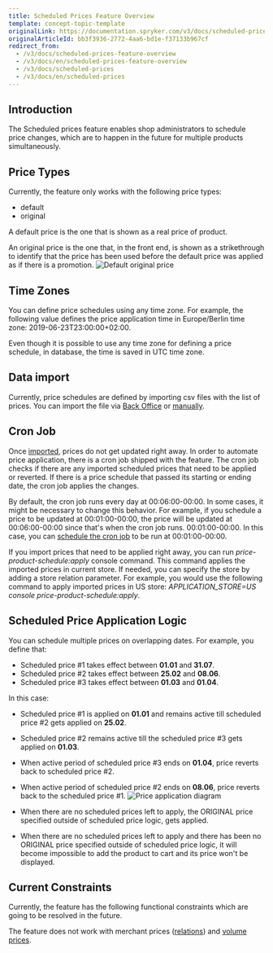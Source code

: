 ```yaml
---
title: Scheduled Prices Feature Overview
template: concept-topic-template
originalLink: https://documentation.spryker.com/v3/docs/scheduled-prices-feature-overview
originalArticleId: bb3f3936-2772-4aa6-bd1e-f37133b967cf
redirect_from:
  - /v3/docs/scheduled-prices-feature-overview
  - /v3/docs/en/scheduled-prices-feature-overview
  - /v3/docs/scheduled-prices
  - /v3/docs/en/scheduled-prices
---
```


## Introduction

The Scheduled prices feature enables shop administrators to schedule price changes, which are to happen in the future for multiple products simultaneously.

## Price Types

Currently, the feature only works with the following price types:

* default
* original

A default price is the one that is shown as a real price of product.

An original price is the one that, in the front end, is shown as a strikethrough to identify that the price has been used before the default price was applied as if there is a promotion.
![Default original price](https://spryker.s3.eu-central-1.amazonaws.com/docs/Features/Price/Scheduled+Prices/Scheduled+Prices+Feature+Overview/default-original-price.png)

## Time Zones

You can define price schedules using any time zone. For example, the following value defines the price application time in Europe/Berlin time zone: 2019-06-23T23:00:00+02:00.

Even though it is possible to use any time zone for defining a price schedule, in database, the time is saved in UTC time zone.

## Data import

Currently, price schedules are defined by importing csv files with the list of prices. You can import the file via [Back Office](/docs/scos/user/back-office-user-guides/{{page.version}}/catalog/scheduled-prices/creating-scheduled-prices.html) or [manually](/docs/scos/dev/tutorials/{{page.version}}/howtos/feature-howtos/howto-import-scheduled-prices.html).

## Cron Job

Once [imported](/docs/scos/user/back-office-user-guides/{{page.version}}/catalog/scheduled-prices/creating-scheduled-prices.html), prices do not get updated right away. In order to automate price application, there is a cron job shipped with the feature. The cron job checks if there are any imported scheduled prices that need to be applied or reverted. If there is a price schedule that passed its starting or ending date, the cron job applies the changes.

By default, the cron job runs every day at 00:06:00-00:00. In some cases, it might be necessary to change this behavior. For example, if you schedule a price to be updated at 00:01:00-00:00, the price will be updated at 00:06:00-00:00 since that's when the cron job runs. 00:01:00-00:00. In this case, you can [schedule the cron job](/docs/scos/dev/tutorials/{{page.version}}/howtos/feature-howtos/how-to-schedule-cron-job-for-scheduled-prices.html) to be run at 00:01:00-00:00.

If you import prices that need to be applied right away, you can run <var>price-product-schedule:apply</var> console command. This command applies the imported prices in current store. If needed, you can specify the store by adding a store relation parameter. For example, you would use the following command to apply imported prices in US store: <var>APPLICATION_STORE=US console price-product-schedule:apply</var>.

## Scheduled Price Application Logic

You can schedule multiple prices on overlapping dates. For example, you define that:

* Scheduled price #1 takes effect between <b>01.01</b> and <b>31.07</b>.
* Scheduled price #2 takes effect between <b>25.02</b> and <b>08.06</b>.
* Scheduled price #3 takes effect between <b>01.03</b> and <b>01.04</b>.

In this case:

* Scheduled price #1 is applied on <b>01.01</b> and remains active till scheduled price #2 gets applied on <b>25.02</b>.
* Scheduled price #2 remains active till the scheduled price #3 gets applied on <b>01.03</b>.
* When active period of scheduled price #3 ends on <b>01.04</b>, price reverts back to scheduled price #2.
* When active period of scheduled price #2 ends on <b>08.06</b>, price reverts back to the scheduled price #1.
![Price application diagram](https://spryker.s3.eu-central-1.amazonaws.com/docs/Features/Price/Scheduled+Prices/Scheduled+Prices+Feature+Overview/price-application-diagram.png)

* When there are no scheduled prices left to apply, the ORIGINAL price specified outside of scheduled price logic, gets applied.
* When there are no scheduled prices left to apply and there has been no ORIGINAL price specified outside of scheduled price logic, it will become impossible to add the product to cart and its price won't be displayed.

## Current Constraints

Currently, the feature has the following functional constraints which are going to be resolved in the future.

The feature does not work with merchant prices ([relations](/docs/scos/user/features/{{page.version}}/merchant-b2b-contracts-feature-overview.html)) and [volume prices](/docs/scos/user/features/{{page.version}}/prices-feature-overview/volume-prices-overview.html).

<!-- Last review date: Jun 13, 2019by Jeremy Foruna, Andrii Tserkovnyi -->
